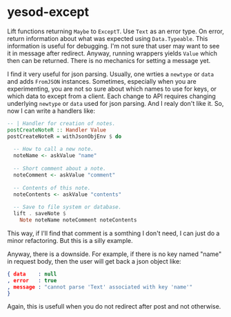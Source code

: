 # yesod-except

Lift functions returning `Maybe` to `ExceptT`. Use `Text` as an error type. On error, return information about what was expected using `Data.Typeable`. This information is useful for debugging. I'm not sure that user may want to see it in message after redirect. Anyway, running wrappers yields `Value` which then can be returned. There is no mechanics for setting a message yet.

I find it very useful for json parsing. Usually, one wrties a `newtype` or `data` and adds `FromJSON` instances. Sometimes, especially when you are experimenting, you are not so sure about which names to use for keys, or which data to except from a client. Each change to API requires changing underlying `newtype` or `data` used for json parsing. And I realy don't like it. So, now I can write a handlers like:

```haskell
-- | Handler for creation of notes.
postCreateNoteR :: Handler Value
postCreateNoteR = withJsonObjEnv $ do
  
  -- How to call a new note.
  noteName <- askValue "name"
  
  -- Short comment about a note.
  noteComment <- askValue "comment"
  
  -- Contents of this note.
  noteContents <- askValue "contents"
  
  -- Save to file system or database.
  lift . saveNote $
    Note noteName noteComment noteContents
```

This way, if I'll find that comment is a somthing I don't need, I can just do a minor refactoring. But this is a silly example.

Anyway, there is a downside. For example, if there is no key named "name" in request body, then the user will get back a json object like:

```json
{ data    : null
, error   : true
, message : "cannot parse 'Text' associated with key 'name'"
}
```

Again, this is usefull when you do not redirect after post and not otherwise.
